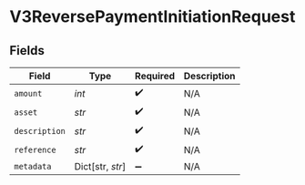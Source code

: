 # V3ReversePaymentInitiationRequest


## Fields

| Field              | Type               | Required           | Description        |
| ------------------ | ------------------ | ------------------ | ------------------ |
| `amount`           | *int*              | :heavy_check_mark: | N/A                |
| `asset`            | *str*              | :heavy_check_mark: | N/A                |
| `description`      | *str*              | :heavy_check_mark: | N/A                |
| `reference`        | *str*              | :heavy_check_mark: | N/A                |
| `metadata`         | Dict[str, *str*]   | :heavy_minus_sign: | N/A                |